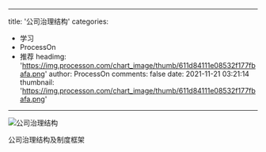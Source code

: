 
---
title: '公司治理结构'
categories: 
 - 学习
 - ProcessOn
 - 推荐
headimg: 'https://img.processon.com/chart_image/thumb/611d84111e08532f177fbafa.png'
author: ProcessOn
comments: false
date: 2021-11-21 03:21:14
thumbnail: 'https://img.processon.com/chart_image/thumb/611d84111e08532f177fbafa.png'
---

<div>   
<img class="thumb" alt="公司治理结构" src="https://img.processon.com/chart_image/thumb/611d84111e08532f177fbafa.png" referrerpolicy="no-referrer">
<p>公司治理结构及制度框架</p>  
</div>
            